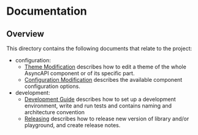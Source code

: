 # Documentation

## Overview

This directory contains the following documents that relate to the project:

* configuration:
  - [Theme Modification](./configuration/theme-modification.md) describes how to edit a theme of the whole AsyncAPI component or of its specific part.
  - [Configuration Modification](./configuration/config-modification.md) describes the available component configuration options.
* development: 
  - [Development Guide](./development/guide.md) describes how to set up a development environment, write and run tests and contains naming and architecture convention
  - [Releasing](./development/releasing.md) describes how to release new version of library and/or playground, and create release notes.
